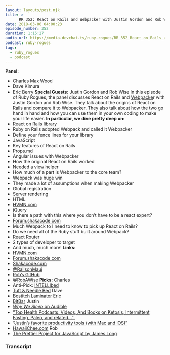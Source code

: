 ```yaml
---
layout: layouts/post.njk
title: >
      RR 352: React on Rails and Webpacker with Justin Gordon and Rob Wise
date: 2018-03-06 04:00:23
episode_number: 352
duration: 1:15:27
audio_url: https://media.devchat.tv/ruby-rogues/RR_352_React_on_Rails_and_Webpacker_with_Justin_Gordon_and_Rob_Wise.mp3
podcast: ruby-rogues
tags: 
  - ruby_rogues
  - podcast
---
```


 **Panel:&nbsp;**
- Charles Max Wood
- Dave Kimura
- Eric Berry
**Special Guests:** Justin Gordon and Rob Wise In this episode of Ruby Rogues, the panel discusses React on Rails and [Webpacke](https://github.com/rails/webpacker)r with Justin Gordon and Rob Wise. They talk about the origins of React on Rails and compare it to Webpacker. They also talk about how the two go hand in hand and how you can use them in your own coding to make your life easier. **In particular, we dive pretty deep on:**
- React on Rails library
- Ruby on Rails adopted Webpack and called it Webpacker
- Define your fence lines for your library
- JavaScript
- Key features of React on Rails
- Props.md
- Angular issues with Webpacker
- How the original React on Rails worked
- Needed a view helper
- How much of a part is Webpacker to the core team?
- Webpack was huge win
- They made a lot of assumptions when making Webpacker
- Global registration
- Server rendering
- HTML
- [HVMN.com](https://hvmn.com/)
- jQuery
- Is there a path with this where you don’t have to be a react expert?
- [Forum.shakacode.com](https://forum.shakacode.com/)
- Much Webpack to I need to know to pick up React on Rails?
- Do we need all of the Ruby stuff built around Webpack?
- React Router
- 2 types of developer to target
- And much, much more!
**Links:**
- [HVMN.com](https://hvmn.com/)
- [Forum.shakacode.com](https://forum.shakacode.com/)
- [Shakacode.com](http://www.shakacode.com/)
- [@RailsonMaui](https://twitter.com/railsonmaui?lang=en)
- [Rob’s GitHub](https://github.com/robwise)
- [@RobAWise](https://twitter.com/robawise?lang=en)
**Picks:** Charles
- Anti-Pick: [INTELLIbed](https://intellibed.com/)
- [Tuft & Needle Bed](https://www.tuftandneedle.com/mattress/?size=tn23t)
Dave
- [Bostitch Laminator](https://www.samsclub.com/sams/bostitch-laminator-12-5-inch-fast-heat/prod21291391.ip)
Eric
- [BitBar](https://getbitbar.com/)
Justin
- [_Why We Sleep_ on Audible](https://www.audible.com/pd/Science-Technology/Why-We-Sleep-Audiobook/B0752ZQR33)
- [“Top Health Podcasts, Videos, And Books on Ketosis, Intermittent Fasting, Paleo, and related…”&nbsp;](https://forum.shakacode.com/t/top-health-podcasts-videos-and-books-on-ketosis-intermittent-fasting-paleo-and-related/880)
- [“Justin’s favorite productivity tools (with Mac and iOS)”](https://forum.shakacode.com/t/justins-favorite-productivity-tools-with-mac-and-ios/388)
- [HawaiiChee.com](https://www.hawaiichee.com/)
Rob
- [The Prettier Project for JavaScript by James Long](https://prettier.io/)


### Transcript



